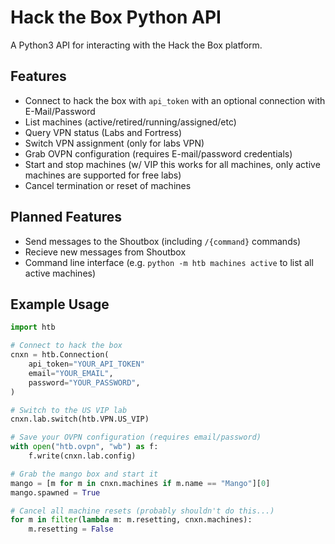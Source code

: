 # Hack the Box Python API

A Python3 API for interacting with the Hack the Box platform.

## Features

- Connect to hack the box with `api_token` with an optional connection with
  E-Mail/Password
- List machines (active/retired/running/assigned/etc)
- Query VPN status (Labs and Fortress)
- Switch VPN assignment (only for labs VPN)
- Grab OVPN configuration (requires E-mail/password credentials)
- Start and stop machines (w/ VIP this works for all machines, only active
  machines are supported for free labs)
- Cancel termination or reset of machines

## Planned Features

- Send messages to the Shoutbox (including `/{command}` commands)
- Recieve new messages from Shoutbox
- Command line interface (e.g. `python -m htb machines active` to list all
  active machines)

## Example Usage

```python
import htb

# Connect to hack the box
cnxn = htb.Connection(
	api_token="YOUR_API_TOKEN"
	email="YOUR_EMAIL",
	password="YOUR_PASSWORD",
)

# Switch to the US VIP lab
cnxn.lab.switch(htb.VPN.US_VIP)

# Save your OVPN configuration (requires email/password)
with open("htb.ovpn", "wb") as f:
	f.write(cnxn.lab.config)

# Grab the mango box and start it
mango = [m for m in cnxn.machines if m.name == "Mango"][0]
mango.spawned = True

# Cancel all machine resets (probably shouldn't do this...)
for m in filter(lambda m: m.resetting, cnxn.machines):
	m.resetting = False
```
